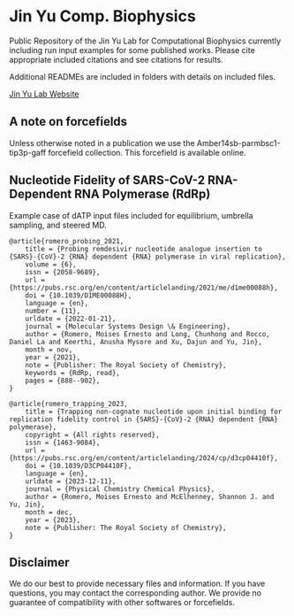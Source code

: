 # Jin Yu Comp. Biophysics

Public Repository of the Jin Yu Lab for Computational Biophysics currently including run input examples for some published works. Please cite appropriate included citations and see citations for results.

Additional READMEs are included in folders with details on included files.

[Jin Yu Lab Website](https://sites.uci.edu/jinyulab/)

## A note on forcefields

Unless otherwise noted in a publication we use the Amber14sb-parmbsc1-tip3p-gaff forcefield collection. This forcefield is available online.

## Nucleotide Fidelity of SARS-CoV-2 RNA-Dependent RNA Polymerase (RdRp)

Example case of dATP input files included for equilibrium, umbrella sampling, and steered MD.

```
@article{romero_probing_2021,
	title = {Probing remdesivir nucleotide analogue insertion to {SARS}-{CoV}-2 {RNA} dependent {RNA} polymerase in viral replication},
	volume = {6},
	issn = {2058-9689},
	url = {https://pubs.rsc.org/en/content/articlelanding/2021/me/d1me00088h},
	doi = {10.1039/D1ME00088H},
	language = {en},
	number = {11},
	urldate = {2022-01-21},
	journal = {Molecular Systems Design \& Engineering},
	author = {Romero, Moises Ernesto and Long, Chunhong and Rocco, Daniel La and Keerthi, Anusha Mysore and Xu, Dajun and Yu, Jin},
	month = nov,
	year = {2021},
	note = {Publisher: The Royal Society of Chemistry},
	keywords = {RdRp, read},
	pages = {888--902},
}

@article{romero_trapping_2023,
	title = {Trapping non-cognate nucleotide upon initial binding for replication fidelity control in {SARS}-{CoV}-2 {RNA} dependent {RNA} polymerase},
	copyright = {All rights reserved},
	issn = {1463-9084},
	url = {https://pubs.rsc.org/en/content/articlelanding/2024/cp/d3cp04410f},
	doi = {10.1039/D3CP04410F},
	language = {en},
	urldate = {2023-12-11},
	journal = {Physical Chemistry Chemical Physics},
	author = {Romero, Moises Ernesto and McElhenney, Shannon J. and Yu, Jin},
	month = dec,
	year = {2023},
	note = {Publisher: The Royal Society of Chemistry},
}
```
## Disclaimer

We do our best to provide necessary files and information. If you have questions, you may contact the corresponding author. We provide no guarantee of compatibility with other softwares or forcefields.
